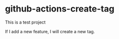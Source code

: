 # github-actions-create-tag

This is a test project

If I add a new feature, I will create a new tag.
